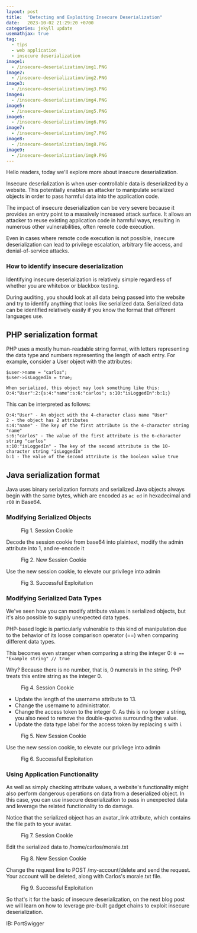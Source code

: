 ```yaml
---
layout: post
title:  "Detecting and Exploiting Insecure Deserialization"
date:   2023-10-02 21:29:20 +0700
categories: jekyll update
usemathjax: true
tag:
  - tips
  - web application
  - insecure deserialization
image1:
  - /insecure-deserialization/img1.PNG
image2:
  - /insecure-deserialization/img2.PNG
image3:
  - /insecure-deserialization/img3.PNG
image4:
  - /insecure-deserialization/img4.PNG
image5:
  - /insecure-deserialization/img5.PNG
image6:
  - /insecure-deserialization/img6.PNG
image7:
  - /insecure-deserialization/img7.PNG
image8:
  - /insecure-deserialization/img8.PNG
image9:
  - /insecure-deserialization/img9.PNG
---
```


Hello readers, today we'll explore more about insecure deserialization.

Insecure deserialization is when user-controllable data is deserialized by a website. This potentially enables an attacker to manipulate serialized objects in order to pass harmful data into the application code. 

The impact of insecure deserialization can be very severe because it provides an entry point to a massively increased attack surface. It allows an attacker to reuse existing application code in harmful ways, resulting in numerous other vulnerabilities, often remote code execution.

Even in cases where remote code execution is not possible, insecure deserialization can lead to privilege escalation, arbitrary file access, and denial-of-service attacks.

### How to identify insecure deserialization

Identifying insecure deserialization is relatively simple regardless of whether you are whitebox or blackbox testing.

During auditing, you should look at all data being passed into the website and try to identify anything that looks like serialized data. Serialized data can be identified relatively easily if you know the format that different languages use.

## PHP serialization format

PHP uses a mostly human-readable string format, with letters representing the data type and numbers representing the length of each entry. For example, consider a User object with the attributes:

```
$user->name = "carlos";
$user->isLoggedIn = true;

When serialized, this object may look something like this:
O:4:"User":2:{s:4:"name":s:6:"carlos"; s:10:"isLoggedIn":b:1;}
```

This can be interpreted as follows:

```
O:4:"User" - An object with the 4-character class name "User"
2 - the object has 2 attributes
s:4:"name" - The key of the first attribute is the 4-character string "name"
s:6:"carlos" - The value of the first attribute is the 6-character string "carlos"
s:10:"isLoggedIn" - The key of the second attribute is the 10-character string "isLoggedIn"
b:1 - The value of the second attribute is the boolean value true
```

## Java serialization format

Java uses binary serialization formats and serialized Java objects always begin with the same bytes, which are encoded as ```ac ed``` in hexadecimal and ```rO0``` in Base64.

### Modifying Serialized Objects

<figure>
<img src="{{ page.image1 }}" alt="">
<figcaption>Fig 1. Session Cookie</figcaption>
</figure>

Decode the session cookie from base64 into plaintext, modify the admin attribute into 1, and re-encode it

<figure>
<img src="{{ page.image2 }}" alt="">
<figcaption>Fig 2. New Session Cookie</figcaption>
</figure>

Use the new session cookie, to elevate our privilege into admin

<figure>
<img src="{{ page.image3 }}" alt="">
<figcaption>Fig 3. Successful Exploitation</figcaption>
</figure>


### Modifying Serialized Data Types

We've seen how you can modify attribute values in serialized objects, but it's also possible to supply unexpected data types.

PHP-based logic is particularly vulnerable to this kind of manipulation due to the behavior of its loose comparison operator (==) when comparing different data types.

This becomes even stranger when comparing a string the integer 0:
```0 == "Example string" // true```

Why? Because there is no number, that is, 0 numerals in the string. PHP treats this entire string as the integer 0. 

<figure>
<img src="{{ page.image4 }}" alt="">
<figcaption>Fig 4. Session Cookie</figcaption>
</figure>

- Update the length of the username attribute to 13.
- Change the username to administrator.
- Change the access token to the integer 0. As this is no longer a string, you also need to remove the double-quotes surrounding the value.
- Update the data type label for the access token by replacing s with i.

<figure>
<img src="{{ page.image5 }}" alt="">
<figcaption>Fig 5. New Session Cookie</figcaption>
</figure>

Use the new session cookie, to elevate our privilege into admin

<figure>
<img src="{{ page.image6 }}" alt="">
<figcaption>Fig 6. Successful Exploitation</figcaption>
</figure>

### Using Application Functionality

As well as simply checking attribute values, a website's functionality might also perform dangerous operations on data from a deserialized object. In this case, you can use insecure deserialization to pass in unexpected data and leverage the related functionality to do damage.

Notice that the serialized object has an avatar_link attribute, which contains the file path to your avatar. 

<figure>
<img src="{{ page.image7 }}" alt="">
<figcaption>Fig 7. Session Cookie</figcaption>
</figure>

Edit the serialized data to /home/carlos/morale.txt

<figure>
<img src="{{ page.image8 }}" alt="">
<figcaption>Fig 8. New Session Cookie</figcaption>
</figure>

Change the request line to POST /my-account/delete and send the request. Your account will be deleted, along with Carlos's morale.txt file. 

<figure>
<img src="{{ page.image9 }}" alt="">
<figcaption>Fig 9. Successful Exploitation</figcaption>
</figure>

So that's it for the basic of insecure deserialization, on the next blog post we will learn on how to leverage pre-built gadget chains to exploit insecure deserialization.

IB: PortSwigger
